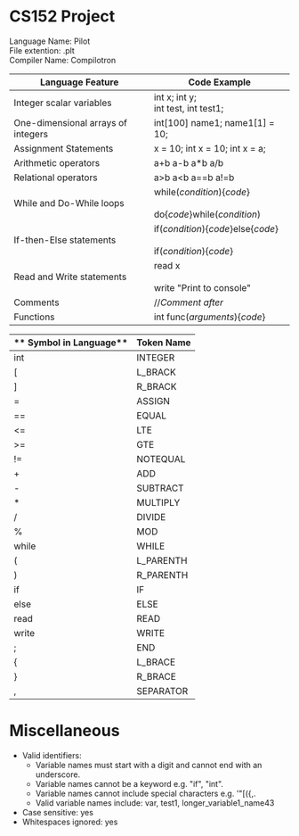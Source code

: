 # CS152 Project
 
Language Name:  Pilot<br>
File extention: .plt<br>
Compiler Name:  Compilotron <br>

| **Language Feature**               	| **Code Example**                                                   	|
|------------------------------------	|--------------------------------------------------------------------	|
| Integer scalar variables           	| int x; int y;<br>int test, int test1;                              	|
| One-dimensional arrays of integers 	| int[100] name1; name1[1] = 10;                                     	|
| Assignment Statements              	| x = 10; int x = 10; int x = a;                                     	|
| Arithmetic operators               	| a+b   a-b   a*b   a/b                                              	|
| Relational operators               	| a>b   a<b   a==b   a!=b                                            	|
| While and Do-While loops           	| while(_condition_){_code_}<br><br>do{_code_}while(_condition_)     	|
| If-then-Else statements            	| if(_condition_){_code_}else{_code_}<br><br>if(_condition_){_code_} 	|
| Read and Write statements          	| read x           <br><br>write "Print to console"                  	|
| Comments                           	| //_Comment after_                                                  	|
| Functions                          	| int func(_arguments_){_code_}                                      	|

| ** Symbol in Language**             | **Token Name**                                                      |
|------------------------------------	|--------------------------------------------------------------------	|
| int                                 | INTEGER                                                             |
| [                                   | L_BRACK                                                             |
| ]                                   | R_BRACK                                                             |
| =                                   | ASSIGN                                                              | 
| ==                                  | EQUAL                                                               |
| <=                                  | LTE                                                                 |
| >=                                  | GTE                                                                 |
| !=                                  | NOTEQUAL                                                            |
| +                                   | ADD                                                                 |
| -                                   | SUBTRACT                                                            |
| *                                   | MULTIPLY                                                            |
| /                                   | DIVIDE                                                              |
| %                                   | MOD                                                                 |
| while                               | WHILE                                                               |
| (                                   | L_PARENTH                                                           |
| )                                   | R_PARENTH                                                           |
| if                                  | IF                                                                  |
| else                                | ELSE                                                                |
| read                                | READ                                                                |
| write                               | WRITE                                                               |
| ;                                   | END                                                                 |
| {                                   | L_BRACE                                                             |
| }                                   | R_BRACE                                                             |
| ,                                   | SEPARATOR                                                           |

# Miscellaneous

* Valid identifiers:
    * Variable names must start with a digit and cannot end with an underscore.
    * Variable names cannot be a keyword e.g. "if", "int".
    * Variable names cannot include special characters e.g. '"[({,.
    * Valid variable names include: var, test1, longer_variable1_name43
* Case sensitive:         yes <br>
* Whitespaces ignored:    yes <br>
